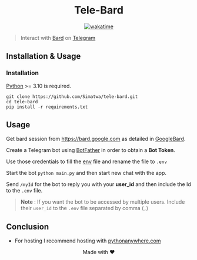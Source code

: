 <h1 align="center"> Tele-Bard </h1>

<p align="center">
<a href="https://wakatime.com/badge/github/Simatwa/tele-bard"><img src="https://wakatime.com/badge/github/Simatwa/tele-bard.svg" alt="wakatime"></a>


</p>

> Interact with [Bard](https://bard.google.com) on [Telegram](https://telegram.org)

## Installation & Usage

### Installation

[Python](https://python.org) >= 3.10 is required.


```
git clone https://github.com/Simatwa/tele-bard.git
cd tele-bard
pip install -r requirements.txt
```

## Usage

Get bard session from https://bard.google.com as detailed in [GoogleBard](https://github.com/acheong08/bard).

Create a Telegram bot using [BotFather](https://telegram.me/BotFather) in order to obtain a **Bot Token**.

Use those credentials to fill the [env](env) file and rename the file to `.env`

Start the bot `python main.py` and then start new chat with the app.

Send `/myId` for the bot to reply you with your **user_id** and then include the Id to the `.env` file.

> **Note** : If you want the bot to be accessed by multiple users. Include their `user_id` to the `.env` file separated by comma (`,`)

## Conclusion

- For hosting I recommend hosting with [pythonanywhere.com](https://pythonanywhere.com)

<p align="center">
Made with ❤️
</p>